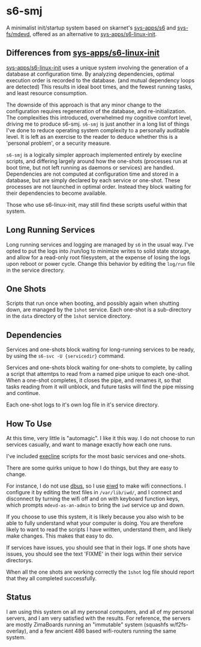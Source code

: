 # s6-smj

A minimalist init/startup system based on skarnet's [sys-apps/s6][1] and [sys-fs/mdevd][2], offered as an alternative to [sys-apps/s6-linux-init][3].

## Differences from [sys-apps/s6-linux-init][3]

[sys-apps/s6-linux-init][3] uses a unique system involving the generation of a database at configuration time.  By analyzing dependencies, optimal execution order is recorded to the database. (and mutual dependency loops are detected)  This results in ideal boot times, and the fewest running tasks, and least resource consumption.

The downside of this approach is that any minor change to the configuration requires regeneration of the database, and re-initialization.  The complexities this introduced, overwhelmed my cognitive comfort level, driving me to produce s6-smj. `s6-smj` is just another in a long list of things I've done to reduce operating system complexity to a personally auditable level. It is left as an exercise to the reader to deduce whether this is a 'personal problem', or a security measure.

`s6-smj` is a logically simpler approach implemented entirely by execline scripts, and differing largely around how the one-shots (processes run at boot time, but not left running as daemons or services) are handled. Dependencies are not computed at configuration time and stored in a database, but are simply declared by each service or one-shot.  These processes are not launched in optimal order. Instead they block waiting for their dependencies to become available.

Those who use s6-linux-init, may still find these scripts useful within that system.

## Long Running Services

Long running services and logging are managed by `s6` in the usual way. I've opted to put the logs into /run/log to minimize writes to solid state storage, and allow for a read-only root filesystem, at the expense of losing the logs upon reboot or power cycle. Change this behavior by editing the `log/run` file in the service directory.

## One Shots

Scripts that run once when booting, and possibly again when shutting down, are managed by the `1shot` service. Each one-shot is a sub-directory in the `data` directory of the `1shot` service directory.

## Dependencies

Services and one-shots block waiting for long-running services to be ready, by using the `s6-svc -U {servicedir}` command.

Services and one-shots block waiting for one-shots to complete, by calling a script that attemtps to read from a named pipe unique to each one-shot.  When a one-shot completes, it closes the pipe, and renames it, so that tasks reading from it will unblock, and future tasks will find the pipe missing and continue.

Each one-shot logs to it's own log file in it's service directory.

## How To Use

At this time, very little is "automagic".  I like it this way.  I do not choose to run services casually, and want to manage exactly how each one runs.

I've included [execline][4] scripts for the most basic services and one-shots.

There are some quirks unique to how I do things, but they are easy to change.

For instance, I do not use [dbus][5], so I use [eiwd][6] to make wifi connections.  I configure it by editing the text files in `/var/lib/iwd/`, and I connect and disconnect by turning the wifi off and on with keyboard function keys, which prompts `mdevd-as-an-admin` to bring the `iwd` service up and down.

If you choose to use this system, it is likely because you also wish to be able to fully understand what your computer is doing. You are therefore likely to want to read the scripts I have written, understand them, and likely make changes.  This makes that easy to do.

If services have issues, you should see that in their logs. If one shots have issues, you should see the text 'FIXME' in their logs within their service directorys.

When all the one shots are working correctly the `1shot` log file should report that they all completed successfully.

## Status

I am using this system on all my personal computers, and all of my personal servers, and I am very satisfied with the results.  For reference, the servers are mostly ZimaBoards running an "immutable" system (squashfs w/f2fs-overlay), and a few ancient 486 based wifi-routers running the same system.

[1]: https://www.skarnet.org/software/s6/
[2]: https://skarnet.org/software/mdevd/
[3]: https://www.skarnet.org/software/s6-linux-init/
[4]: https://www.skarnet.org/software/execline/
[5]: https://www.freedesktop.org/wiki/Software/dbus/
[6]: https://github.com/illiliti/eiwd
